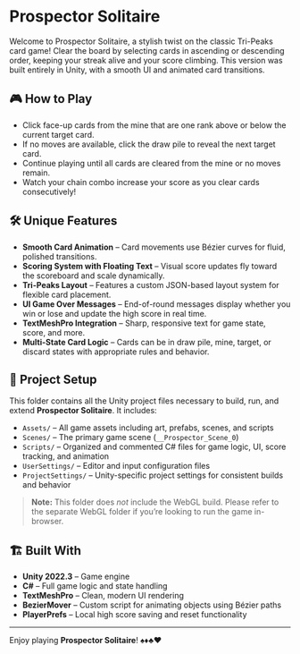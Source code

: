 # Prospector Solitaire

Welcome to Prospector Solitaire, a stylish twist on the classic Tri-Peaks card game! Clear the board by selecting cards in ascending or descending order, keeping your streak alive and your score climbing. This version was built entirely in Unity, with a smooth UI and animated card transitions.

## 🎮 How to Play
- Click face-up cards from the mine that are one rank above or below the current target card.
- If no moves are available, click the draw pile to reveal the next target card.
- Continue playing until all cards are cleared from the mine or no moves remain.
- Watch your chain combo increase your score as you clear cards consecutively!

## 🛠 Unique Features
- **Smooth Card Animation** – Card movements use Bézier curves for fluid, polished transitions.
- **Scoring System with Floating Text** – Visual score updates fly toward the scoreboard and scale dynamically.
- **Tri-Peaks Layout** – Features a custom JSON-based layout system for flexible card placement.
- **UI Game Over Messages** – End-of-round messages display whether you win or lose and update the high score in real time.
- **TextMeshPro Integration** – Sharp, responsive text for game state, score, and more.
- **Multi-State Card Logic** – Cards can be in draw pile, mine, target, or discard states with appropriate rules and behavior.

## 🧪 Project Setup
This folder contains all the Unity project files necessary to build, run, and extend **Prospector Solitaire**. It includes:
- `Assets/` – All game assets including art, prefabs, scenes, and scripts
- `Scenes/` – The primary game scene (`__Prospector_Scene_0`)
- `Scripts/` – Organized and commented C# files for game logic, UI, score tracking, and animation
- `UserSettings/` – Editor and input configuration files
- `ProjectSettings/` – Unity-specific project settings for consistent builds and behavior

> **Note:** This folder does *not* include the WebGL build. Please refer to the separate WebGL folder if you’re looking to run the game in-browser.

## 🏗 Built With
- **Unity 2022.3** – Game engine
- **C#** – Full game logic and state handling
- **TextMeshPro** – Clean, modern UI rendering
- **BezierMover** – Custom script for animating objects using Bézier paths
- **PlayerPrefs** – Local high score saving and reset functionality

---

Enjoy playing **Prospector Solitaire**! ♠️♦️♣️♥️
